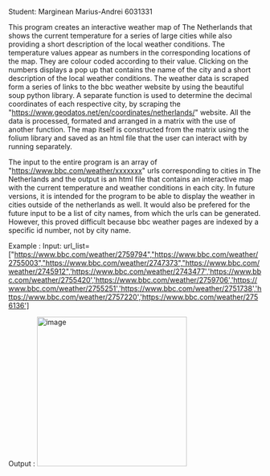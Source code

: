 Student: Marginean Marius-Andrei 6031331

This program creates an interactive weather map of The Netherlands that shows the current temperature for a series of large cities while also providing a short description of the local weather conditions. 
The temperature values appear as numbers in the corresponding locations of the map. They are colour coded according to their value. Clicking on the numbers displays a pop up that contains the name of the city and a short description of the local weather conditions. The weather data is scraped form a series of links to the bbc weather website by using the beautiful soup python library. A separate function is used to determine the decimal coordinates of each respective city, by scraping the "https://www.geodatos.net/en/coordinates/netherlands/" website. All the data is processed, formated and arranged in a matrix with the use of another function. The map itself is constructed from the matrix using the folium library and saved as an html file that the user can interact with by running separately. 

The input to the entire program is an array of "https://www.bbc.com/weather/xxxxxxx" urls corresponding to cities in The Netherlands and the output is an html file that contains an interactive map with the current temperature and weather conditions in each city. In future versions, it is intended for the program to be able to display the weather in cities outside of the netherlands as well. It would also be prefered for the future input to be a list of city names, from which the urls can be generated. However, this proved difficult because bbc weather pages are indexed by a specific id number, not by city name. 

Example : 
Input: 
url_list=["https://www.bbc.com/weather/2759794","https://www.bbc.com/weather/2755003","https://www.bbc.com/weather/2747373","https://www.bbc.com/weather/2745912",'https://www.bbc.com/weather/2743477','https://www.bbc.com/weather/2755420','https://www.bbc.com/weather/2759706','https://www.bbc.com/weather/2755251','https://www.bbc.com/weather/2751738','https://www.bbc.com/weather/2757220','https://www.bbc.com/weather/2756136']

Output : 
<img width="298" alt="image" src="https://github.com/user-attachments/assets/eca7dd72-9c02-430d-bba8-916778bb52d0">


